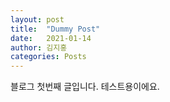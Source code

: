 ```yaml
---
layout: post
title:  "Dummy Post"
date:   2021-01-14
author: 김지홍
categories: Posts
---
```


블로그 첫번째 글입니다. 
테스트용이에요.
